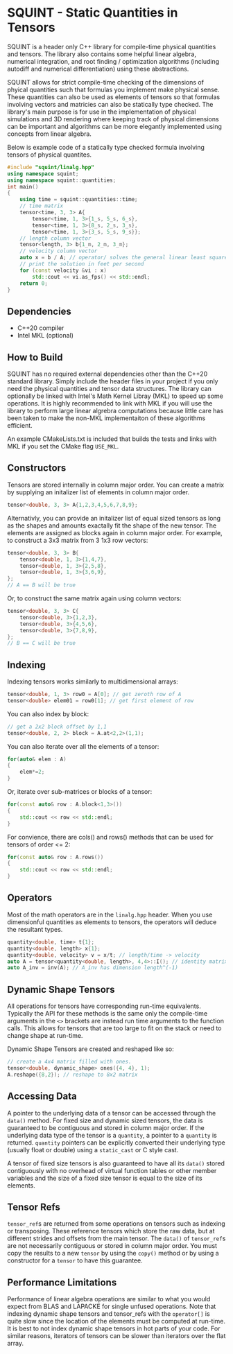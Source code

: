 # SQUINT - Static Quantities in Tensors

SQUINT is a header only C++ library for compile-time physical quantities and tensors. The library also contains some helpful linear algebra, numerical integration, and root finding / optimization algorithms (including autodiff and numerical differentiation) using these abstractions.

SQUINT allows for strict compile-time checking of the dimensions of phyical quantities such that formulas you implement make physical sense. These quantities can also be used as elements of tensors so that formulas involving vectors and matricies can also be statically type checked. The library's main purpose is for use in the implementation of physical simulations and 3D rendering where keeping track of physical dimensions can be important and algorithms can be more elegantly implemented using concepts from linear algebra.

Below is example code of a statically type checked formula involving tensors of physical quantites.

```cpp
#include "squint/linalg.hpp"
using namespace squint;
using namespace squint::quantities;
int main()
{
    using time = squint::quantities::time;
    // time matrix
    tensor<time, 3, 3> A{
        tensor<time, 1, 3>{1_s, 5_s, 6_s},
        tensor<time, 1, 3>{8_s, 2_s, 3_s},
        tensor<time, 1, 3>{3_s, 5_s, 9_s}};
    // length column vector
    tensor<length, 3> b{1_m, 2_m, 3_m};
    // velocity column vector
    auto x = b / A; // operator/ solves the general linear least squares problem
    // print the solution in feet per second
    for (const velocity &vi : x)
        std::cout << vi.as_fps() << std::endl;
    return 0;
}
```

## Dependencies

- C++20 compiler
- Intel MKL (optional)

## How to Build

SQUINT has no required external dependencies other than the C++20 standard library. Simply include the header files in your project if you only need the physical quantities and tensor data structures. The library can optionally be linked with Intel's Math Kernel Libray (MKL) to speed up some operations. It is highly recommended to link with MKL if you will use the library to perform large linear algrebra computations because little care has been taken to make the non-MKL implementaiton of these algorithms efficient.

An example CMakeLists.txt is included that builds the tests and links with MKL if you set the CMake flag `USE_MKL`.

## Constructors

Tensors are stored internally in column major order. You can create a matrix by supplying an initalizer list of elements in column major order.

```cpp
tensor<double, 3, 3> A{1,2,3,4,5,6,7,8,9};
```

Alternativly, you can provide an initalizer list of equal sized tensors as long as the shapes and amounts exactally fit the shape of the new tensor. The elements are assigned as blocks again in column major order. For example, to construct a 3x3 matrix from 3 1x3 row vectors:

```cpp
tensor<double, 3, 3> B{
    tensor<double, 1, 3>{1,4,7},
    tensor<double, 1, 3>{2,5,8},
    tensor<double, 1, 3>{3,6,9},
};
// A == B will be true
```

Or, to construct the same matrix again using column vectors:

```cpp
tensor<double, 3, 3> C{
    tensor<double, 3>{1,2,3},
    tensor<double, 3>{4,5,6},
    tensor<double, 3>{7,8,9},
};
// B == C will be true
```

## Indexing

Indexing tensors works similarly to multidimensional arrays:

```cpp
tensor<double, 1, 3> row0 = A[0]; // get zeroth row of A
tensor<double> elem01 = row0[1]; // get first element of row
```

You can also index by block:

```cpp
// get a 2x2 block offset by 1,1
tensor<double, 2, 2> block = A.at<2,2>(1,1);
```

You can also iterate over all the elements of a tensor:

```cpp
for(auto& elem : A)
{
    elem*=2;
}
```

Or, iterate over sub-matrices or blocks of a tensor:

```cpp
for(const auto& row : A.block<1,3>())
{
    std::cout << row << std::endl;
}
```

For convience, there are cols() and rows() methods that can be used for tensors of order <= 2:

```cpp
for(const auto& row : A.rows())
{
    std::cout << row << std::endl;
}
```

## Operators

Most of the math operators are in the `linalg.hpp` header. When you use dimensionful quantities as elements to tensors, the operators will deduce the resultant types.

```cpp
quantity<double, time> t{1};
quantity<double, length> x{1};
quantity<double, velocity> v = x/t; // length/time -> velocity
auto A = tensor<quantity<double, length>, 4,4>::I(); // identity matrix
auto A_inv = inv(A); // A_inv has dimension length^(-1)
```

## Dynamic Shape Tensors

All operations for tensors have corresponding run-time equivalents. Typically the API for these methods is the same only the compile-time arguments in the `<>` brackets are instead run time arguments to the function calls. This allows for tensors that are too large to fit on the stack or need to change shape at run-time.

Dynamic Shape Tensors are created and reshaped like so:

```cpp
// create a 4x4 matrix filled with ones.
tensor<double, dynamic_shape> ones({4, 4}, 1);
A.reshape({8,2}); // reshape to 8x2 matrix
```

## Accessing Data
A pointer to the underlying data of a tensor can be accessed through the `data()` method. For fixed size and dynamic sized tensors, the data is guaranteed to be contiguous and stored in column major order. If the underlying data type of the tensor is a `quantity`, a pointer to a `quantity` is returned. `quantity` pointers can be explicitly converted their underlying type (usually float or double) using a `static_cast` or C style cast.

A tensor of fixed size tensors is also guaranteed to have all its `data()` stored contiguously with no overhead of virtual function tables or other member variables and the size of a fixed size tensor is equal to the size of its elements.

## Tensor Refs
`tensor_ref`s are returned from some operations on tensors such as indexing or transposing. These reference tensors which store the raw data, but at different strides and offsets from the main tensor. The `data()` of `tensor_ref`s are not necessarily contiguous or stored in column major order. You must copy the results to a new `tensor` by using the `copy()` method or by using a constructor for a `tensor` to have this guarantee.

## Performance Limitations
Performance of linear algebra operations are similar to what you would expect from BLAS and LAPACKE for single unfused operations. Note that indexing dynamic shape tensors and tensor_refs with the `operator[]` is quite slow since the location of the elements must be computed at run-time. It is best to not index dynamic shape tensors in hot parts of your code. For similar reasons, iterators of tensors can be slower than iterators over the flat array.